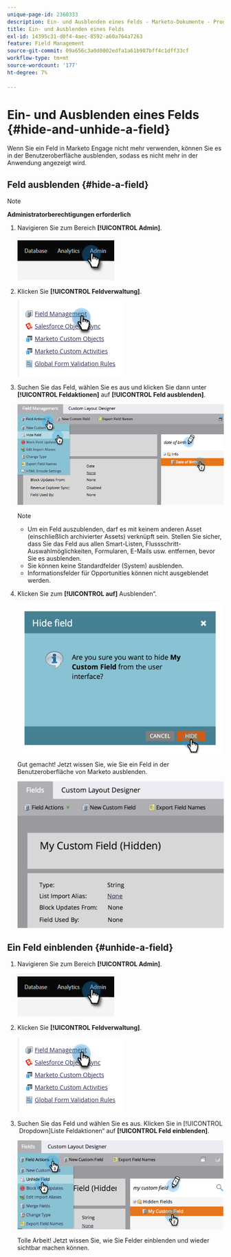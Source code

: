 ```yaml
---
unique-page-id: 2360333
description: Ein- und Ausblenden eines Felds - Marketo-Dokumente - Produktdokumentation
title: Ein- und Ausblenden eines Felds
exl-id: 14395c31-d0f4-4aec-8592-a60a764a7263
feature: Field Management
source-git-commit: 09a656c3a0d0002edfa1a61b987bff4c1dff33cf
workflow-type: tm+mt
source-wordcount: '177'
ht-degree: 7%

---
```


# Ein- und Ausblenden eines Felds {#hide-and-unhide-a-field}

Wenn Sie ein Feld in Marketo Engage nicht mehr verwenden, können Sie es in der Benutzeroberfläche ausblenden, sodass es nicht mehr in der Anwendung angezeigt wird.

## Feld ausblenden {#hide-a-field}

>[!NOTE]
>
>**Administratorberechtigungen erforderlich**

1. Navigieren Sie zum Bereich **[!UICONTROL Admin]**.

   ![](assets/hide-and-unhide-a-field-1.png)

1. Klicken Sie **[!UICONTROL Feldverwaltung]**.

   ![](assets/hide-and-unhide-a-field-2.png)

1. Suchen Sie das Feld, wählen Sie es aus und klicken Sie dann unter **[!UICONTROL Feldaktionen]** auf **[!UICONTROL Feld ausblenden]**.

   ![](assets/hide-and-unhide-a-field-3.png)

   >[!NOTE]
   >
   >* Um ein Feld auszublenden, darf es mit keinem anderen Asset (einschließlich archivierter Assets) verknüpft sein. Stellen Sie sicher, dass Sie das Feld aus allen Smart-Listen, Flussschritt-Auswahlmöglichkeiten, Formularen, E-Mails usw. entfernen, bevor Sie es ausblenden.
   >* Sie können keine Standardfelder (System) ausblenden.
   >* Informationsfelder für Opportunities können nicht ausgeblendet werden.

1. Klicken Sie zum **[!UICONTROL auf]** Ausblenden“.

   ![](assets/hide-and-unhide-a-field-4.png)

   Gut gemacht! Jetzt wissen Sie, wie Sie ein Feld in der Benutzeroberfläche von Marketo ausblenden.

   ![](assets/hide-and-unhide-a-field-5.png)

## Ein Feld einblenden {#unhide-a-field}

1. Navigieren Sie zum Bereich **[!UICONTROL Admin]**.

   ![](assets/hide-and-unhide-a-field-6.png)

1. Klicken Sie **[!UICONTROL Feldverwaltung]**.

   ![](assets/hide-and-unhide-a-field-7.png)

1. Suchen Sie das Feld und wählen Sie es aus. Klicken Sie in [!UICONTROL &#x200B; Dropdown]Liste Feldaktionen“ auf **[!UICONTROL Feld einblenden]**.

   ![](assets/hide-and-unhide-a-field-8.png)

   Tolle Arbeit! Jetzt wissen Sie, wie Sie Felder einblenden und wieder sichtbar machen können.
